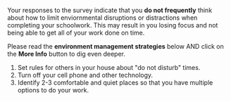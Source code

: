 Your responses to the survey indicate that you **do not frequently** think about how to limit enviornmental disruptions or distractions when completing your schoolwork. This may result in you losing focus and not being able to get all of your work done on time. 

Please read the **environment management strategies** below AND click on the **More Info** button to dig even deeper. 

1.	Set rules for others in your house about "do not disturb" times.
2.	Turn off your cell phone and other technology.
3.	Identify 2-3 comfortable and quiet places so that you have multiple options to do your work.
